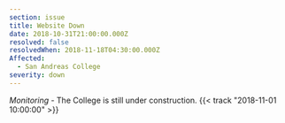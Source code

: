 ```yaml
---
section: issue
title: Website Down
date: 2018-10-31T21:00:00.000Z
resolved: false
resolvedWhen: 2018-11-18T04:30:00.000Z
Affected:
  - San Andreas College
severity: down
---
```

_Monitoring_ - The College is still under construction. {{< track "2018-11-01 10:00:00" >}}

